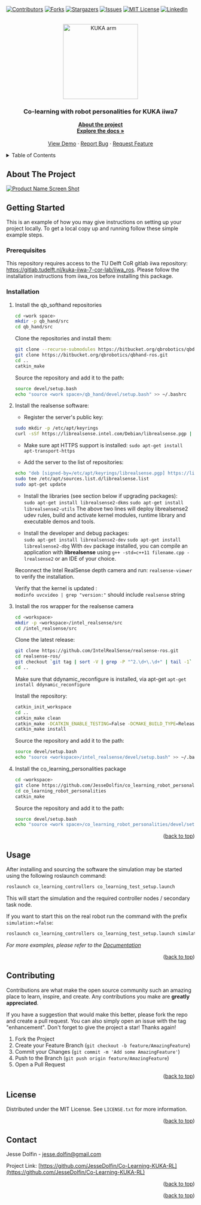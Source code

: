 <!-- Improved compatibility of back to top link: See: https://github.com/othneildrew/Best-README-Template/pull/73 -->
<a name="readme-top"></a>
<!--
*** Thanks for checking out the Best-README-Template. If you have a suggestion
*** that would make this better, please fork the repo and create a pull request
*** or simply open an issue with the tag "enhancement".
*** Don't forget to give the project a star!
*** Thanks again! Now go create something AMAZING! :D
-->



<!-- PROJECT SHIELDS -->
<!--
*** I'm using markdown "reference style" links for readability.
*** Reference links are enclosed in brackets [ ] instead of parentheses ( ).
*** See the bottom of this document for the declaration of the reference variables
*** for contributors-url, forks-url, etc. This is an optional, concise syntax you may use.
*** https://www.markdownguide.org/basic-syntax/#reference-style-links
-->
[![Contributors][contributors-shield]][contributors-url]
[![Forks][forks-shield]][forks-url]
[![Stargazers][stars-shield]][stars-url]
[![Issues][issues-shield]][issues-url]
[![MIT License][license-shield]][license-url]
[![LinkedIn][linkedin-shield]][linkedin-url]



<!-- PROJECT LOGO -->
<br />
<div align="center">
  <img src="https://www.kuka.com/-/media/kuka-corporate/images/products/robots/cta-images/lbr-iiwa.png?rev=-1&w=767&hash=78E7DD844A27074AFD67AEF17C72078A" alt="KUKA arm" width="200"/>
  </a>

<h3 align="center">Co-learning with robot personalities for KUKA iiwa7</h3>

  <p align="center">
    <a href="https://github.com/JesseDolfin/Co-Learning-KUKA-RL/README.md"><strong>About the project</strong></a>
    <br />
    <a href="https://github.com/JesseDolfin/Co-Learning-KUKA-RL"><strong>Explore the docs »</strong></a>
    <br />
    <br />
    <a href="https://github.com/JesseDolfin/Co-Learning-KUKA-RL">View Demo</a>
    ·
    <a href="https://github.com/JesseDolfin/Co-Learning-KUKA-RL/issues">Report Bug</a>
    ·
    <a href="https://github.com/JesseDolfin/Co-Learning-KUKA-RL/issues">Request Feature</a>
  </p>
</div>



<!-- TABLE OF CONTENTS -->
<details>
  <summary>Table of Contents</summary>
  <ol>
    <li>
      <a href="#about-the-project">About The Project</a>
    </li>
    <li>
      <a href="#getting-started">Getting Started</a>
      <ul>
        <li><a href="#prerequisites">Prerequisites</a></li>
        <li><a href="#installation">Installation</a></li>
      </ul>
    </li>
    <li><a href="#usage">Usage</a></li>
    <li><a href="#contributing">Contributing</a></li>
    <li><a href="#license">License</a></li>
    <li><a href="#contact">Contact</a></li>
  </ol>
</details>



<!-- ABOUT THE PROJECT -->
## About The Project

[![Product Name Screen Shot][product-screenshot]](https://preview.free3d.com/img/2015/06/2205987029685109856/qyz27g5f.jpg)





<!-- GETTING STARTED -->
## Getting Started

This is an example of how you may give instructions on setting up your project locally.
To get a local copy up and running follow these simple example steps.

### Prerequisites

This repository requires access to the TU Delft CoR gitlab iiwa repository: https://gitlab.tudelft.nl/kuka-iiwa-7-cor-lab/iiwa_ros.
Please follow the installation instructions from iiwa_ros before installing this package.


### Installation

1. Install the qb_softhand repositories
   ```sh
   cd <work space>
   mkdir -p qb_hand/src
   cd qb_hand/src
   ```
   Clone the repositories and install them:
   ```sh
   git clone --recurse-submodules https://bitbucket.org/qbrobotics/qbdevice-ros.git
   git clone https://bitbucket.org/qbrobotics/qbhand-ros.git
   cd ..
   catkin_make
   ```
   Source the repository and add it to the path:
   ```sh
   source devel/setup.bash
   echo "source <work space>/qb_hand/devel/setup.bash" >> ~/.bashrc
   ```

2. Install the realsense software:
    - Register the server's public key:
    ```sh
    sudo mkdir -p /etc/apt/keyrings
    curl -sSf https://librealsense.intel.com/Debian/librealsense.pgp | sudo tee /etc/apt/keyrings/librealsense.pgp > /dev/null
    ```
    
    - Make sure apt HTTPS support is installed:
    `sudo apt-get install apt-transport-https`
    
    - Add the server to the list of repositories:
    ```sh
    echo "deb [signed-by=/etc/apt/keyrings/librealsense.pgp] https://librealsense.intel.com/Debian/apt-repo `lsb_release -cs` main" | \
    sudo tee /etc/apt/sources.list.d/librealsense.list
    sudo apt-get update
    ```
    
    - Install the libraries (see section below if upgrading packages):  
      `sudo apt-get install librealsense2-dkms`
      `sudo apt-get install librealsense2-utils`
      The above two lines will deploy librealsense2 udev rules, build and activate kernel modules, runtime library and executable demos and tools.  
    
    - Install the developer and debug packages:  
      `sudo apt-get install librealsense2-dev`
      `sudo apt-get install librealsense2-dbg`
      With `dev` package installed, you can compile an application with **librealsense** using `g++ -std=c++11 filename.cpp -lrealsense2` or an IDE of your choice.
    
    Reconnect the Intel RealSense depth camera and run: `realsense-viewer` to verify the installation.
    
    Verify that the kernel is updated :    
    `modinfo uvcvideo | grep "version:"` should include `realsense` string

3. Install the ros wrapper for the realsense camera
   ```sh
   cd <workspace>
   mkdir -p <workspace>/intel_realsense/src
   cd /intel_realsense/src
   ```
   
   Clone the latest release:
   ```sh
   git clone https://github.com/IntelRealSense/realsense-ros.git
   cd realsense-ros/
   git checkout `git tag | sort -V | grep -P "^2.\d+\.\d+" | tail -1`
   cd ..
   ```

   Make sure that ddynamic_reconfigure is installed, via apt-get
   `apt-get install ddynamic_reconfigure`

   Install the repository:
   ```sh
   catkin_init_workspace
   cd ..
   catkin_make clean
   catkin_make -DCATKIN_ENABLE_TESTING=False -DCMAKE_BUILD_TYPE=Release
   catkin_make install
   ```

   Source the repository and add it to the path:
   ```sh
   source devel/setup.bash
   echo "source <workspace>/intel_realsense/devel/setup.bash" >> ~/.bashrc
   ```

4. Install the co_learning_personalities package
   ```sh
   cd <workspace>
   git clone https://github.com/JesseDolfin/co_learning_robot_personalities.git
   cd co_learning_robot_personalities
   catkin_make
   ```

   Source the repository and add it to the path:
   ```sh
   source devel/setup.bash
   echo "source <work space>/co_learning_robot_personalities/devel/setup.bash" >> ~/.bashrc
   ```

   

<p align="right">(<a href="#readme-top">back to top</a>)</p>



<!-- USAGE EXAMPLES -->
## Usage

After installing and sourcing the software the simulation may be started using the following roslaunch command:
```sh
roslaunch co_learning_controllers co_learning_test_setup.launch
```

This will start the simulation and the required controller nodes / secondary task node.

If you want to start this on the real robot run the command with the prefix `simulation:=false`:
```sh
roslaunch co_learning_controllers co_learning_test_setup.launch simulation:=false
```

_For more examples, please refer to the [Documentation](https://google.com)_

<p align="right">(<a href="#readme-top">back to top</a>)</p>


<!-- CONTRIBUTING -->
## Contributing

Contributions are what make the open source community such an amazing place to learn, inspire, and create. Any contributions you make are **greatly appreciated**.

If you have a suggestion that would make this better, please fork the repo and create a pull request. You can also simply open an issue with the tag "enhancement".
Don't forget to give the project a star! Thanks again!

1. Fork the Project
2. Create your Feature Branch (`git checkout -b feature/AmazingFeature`)
3. Commit your Changes (`git commit -m 'Add some AmazingFeature'`)
4. Push to the Branch (`git push origin feature/AmazingFeature`)
5. Open a Pull Request

<p align="right">(<a href="#readme-top">back to top</a>)</p>



<!-- LICENSE -->
## License

Distributed under the MIT License. See `LICENSE.txt` for more information.

<p align="right">(<a href="#readme-top">back to top</a>)</p>



<!-- CONTACT -->
## Contact

Jesse Dolfin - jesse.dolfin@gmail.com

Project Link: [https://github.com/JesseDolfin/Co-Learning-KUKA-RL](https://github.com/JesseDolfin/Co-Learning-KUKA-RL)

<p align="right">(<a href="#readme-top">back to top</a>)</p>


<p align="right">(<a href="#readme-top">back to top</a>)</p>



<!-- MARKDOWN LINKS & IMAGES -->
<!-- https://www.markdownguide.org/basic-syntax/#reference-style-links -->
[contributors-shield]: https://img.shields.io/github/contributors/JesseDolfin/co_learning_robot_personalities.svg?style=for-the-badge
[contributors-url]: https://github.com/JesseDolfin/co_learning_robot_personalities/graphs/contributors
[forks-shield]: https://img.shields.io/github/forks/JesseDolfin/co_learning_robot_personalities.svg?style=for-the-badge
[forks-url]: https://github.com/JesseDolfin/co_learning_robot_personalities/network/members
[stars-shield]: https://img.shields.io/github/stars/JesseDolfin/co_learning_robot_personalities.svg?style=for-the-badge
[stars-url]: https://github.com/JesseDolfin/co_learning_robot_personalities/stargazers
[issues-shield]: https://img.shields.io/github/issues/JesseDolfin/co_learning_robot_personalities.svg?style=for-the-badge
[issues-url]: https://github.com/JesseDolfin/co_learning_robot_personalities/issues
[license-shield]: https://img.shields.io/github/license/JesseDolfin/co_learning_robot_personalities.svg?style=for-the-badge
[license-url]: https://github.com/JesseDolfin/co_learning_robot_personalities/blob/master/LICENSE.txt
[linkedin-shield]: https://img.shields.io/badge/-LinkedIn-black.svg?style=for-the-badge&logo=linkedin&colorB=555
[linkedin-url]: https://linkedin.com/in/Jesse-Dolfin
[product-screenshot]: https://preview.free3d.com/img/2015/06/2205987029685109856/qyz27g5f.jpg
[Python.py]: https://upload.wikimedia.org/wikipedia/commons/thumb/c/c3/Python-logo-notext.svg/1869px-Python-logo-notext.svg.png
[Python-url]: https://www.python.org/


